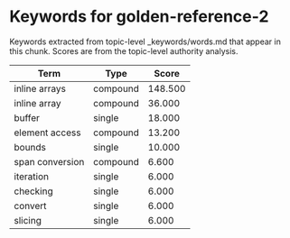 # Keywords for golden-reference-2

Keywords extracted from topic-level _keywords/words.md that appear in this chunk.
Scores are from the topic-level authority analysis.

| Term | Type | Score |
|------|------|-------|
| inline arrays | compound | 148.500 |
| inline array | compound | 36.000 |
| buffer | single | 18.000 |
| element access | compound | 13.200 |
| bounds | single | 10.000 |
| span conversion | compound | 6.600 |
| iteration | single | 6.000 |
| checking | single | 6.000 |
| convert | single | 6.000 |
| slicing | single | 6.000 |
